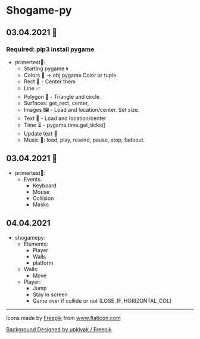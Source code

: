 # Shogame-py 
## 03.04.2021 :snake:
### Required: pip3 install pygame

- primertest:pray::
    - Starting pygame :cyclone:
    - Colors :rainbow: -> obj pygame.Color or tuple.
    - Rect :currency_exchange: - Center them
    - Line :chart_with_upwards_trend:
    - Polygon :large_blue_circle: - Triangle and circle.
    - Surfaces: get_rect, center, 
    - Images :framed_picture: - Load and location/center. Set size.
    - Text :scroll: - Load and location/center
    - Time :hourglass_flowing_sand: - pygame.time.get_ticks()
    - Update text :currency_exchange:
    - Music :musical_note:: load, play, rewind, pause, stop, fadeout.


## 03.04.2021 :snake:
- primertest:pray::
    - Events.
        - Keyboard
        - Mouse
        - Collision
        - Masks

## 04.04.2021
- shogamepy:
    - Elements:
        - Player
        - Walls
        - platform
    - Walls:
        - Move
    - Player:
        - Jump
        - Stay in screen
        - Game over if collide or not (LOSE_IF_HORIZONTAL_COL)
    


-------

<div>Icons made by <a href="https://www.freepik.com" title="Freepik">Freepik</a> from <a href="https://www.flaticon.com/" title="Flaticon">www.flaticon.com</a></div>

<a href="http://www.freepik.com">Background Designed by upklyak / Freepik</a>